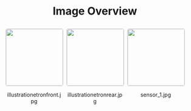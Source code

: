 <h1 style ="text-align: center;"> Image Overview </h1>
<div style="display: flex;
flex-wrap: wrap;
gap: 10px;
justify-content: center;
padding: 10px;" >
<div style="flex: 1 1 calc(33.333% - 20px); /* Three images per row on large screens */
        max-width: 150px;
        text-align: center;" >
<img src="https://media.evkx.net/multimedia/technology/sensorsandcameras/ultrasonic/illustrationetronfront_xst.jpg" style="width: 150px;
height: auto;
border: 1px solid #ddd;
border-radius: 5px;
  ">
<p>illustrationetronfront.jpg</p>
</div>
<div style="flex: 1 1 calc(33.333% - 20px); /* Three images per row on large screens */
        max-width: 150px;
        text-align: center;" >
<img src="https://media.evkx.net/multimedia/technology/sensorsandcameras/ultrasonic/illustrationetronrear_xst.jpg" style="width: 150px;
height: auto;
border: 1px solid #ddd;
border-radius: 5px;
  ">
<p>illustrationetronrear.jpg</p>
</div>
<div style="flex: 1 1 calc(33.333% - 20px); /* Three images per row on large screens */
        max-width: 150px;
        text-align: center;" >
<img src="https://media.evkx.net/multimedia/technology/sensorsandcameras/ultrasonic/sensor_1_xst.jpg" style="width: 150px;
height: auto;
border: 1px solid #ddd;
border-radius: 5px;
  ">
<p>sensor_1.jpg</p>
</div>
</div>
